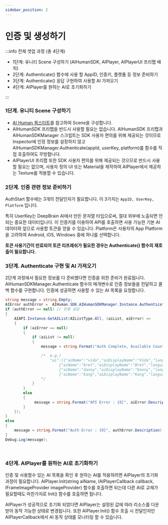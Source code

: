 ```yaml
---
sidebar_position: 2
---
```


# 인증 및 생성하기

:::info 전체 셋업 과정 (총 4단계)

- 1단계: 유니티 Scene 구성하기 (AIHumanSDK, AIPlayer, AIPlayerUI 프리팹 배치)
- 2단계: Authenticate() 함수에 사용 할 AppID, 인증키, 플랫폼 등 정보 준비하기
- 3단계: Authenticate() 응답 구현하여 사용할 AI 가져오기
- 4단계: AIPlayer를 원하는 AI로 초기화하기

:::

### 1단계. 유니티 Scene 구성하기

- [AI Human 퀵스타트](/aihuman/unity-sdk/sample-project/quick-start)를 참고하여 Scene을 구성합니다.
- AIHumanSDK 프리팹을 반드시 사용할 필요는 없습니다. AIHumanSDK 프리팹과 AIHumanSDKManager 스크립트는 SDK 사용자 편의를 위해 제공되는 것이므로 Inspector에 인정 정보를 설정하지 않고 AIHumanSDKManager.Authenticate(appId, userKey, platform)를 함수를 직접 호출하여도 무방합니다.
- AIPlayerUI 프리팹 또한 SDK 사용자 편의를 위해 제공되는 것으므로 반드시 사용할 필요는 없으며, 사용자 정의 UI 또는 Material을 제작하여 AIPlayer에서 제공하는 Texture를 적용할 수 있습니다.

### 2단계. 인증 관련 정보 준비하기

AuthStart 함수에는 3개의 전달인자가 필요합니다. 이 3가지는 `AppID, UserKey, Platform` 입니다. 

특히 UserKey는 DeepBrain AI에서 만든 문자열 타입으로써, 절대 외부에 노출되면 안되는 중요한 데이터입니다. 이 인증키를 이용하여 API를 호출하면 사용 가능한 기본 AI 데이터와 앞으로 사용할 토큰을 얻을 수 있습니다. Platform은 사용자의 App Platform을 고려하여 Android, iOS, Windows 중에 하나를 선택합니다.

**토큰 사용기간이 만료되어 토큰 리프레쉬가 필요한 경우는 Authenticate() 함수의 재호출이 필요합니다.**

### 3단계. Authenticate 구현 및 AI 가져오기

2단계 과정에서 필요한 정보를 다 준비했다면 인증을 위한 준비가 완료됩니다. AIHumanSDKManager.Authenticate 함수의 매개변수로 인증 정보들을 전달하고 콜백 함수를 구현합니다. 인증에 성공하면 사용할 수 있는 AI 목록을 요청합니다. 

```csharp
string message = string.Empty;
AIError authError =  AIHuman.SDK.AIHumanSDKManager.Instance.Authenticate("appId", "userKey", "platform")
if (authError == null) // 인증 성공
{
    AIAPI.Instance.GetAIList(AIListType.All, (aiList, aiError) =>
    {
        if (aiError == null)
        {          
            if (aiList != null)
            {
                message = string.Format("Auth Complete, Available Count : {0}", aiList.ai.Length);

                /*  e.g.)           
                    "ai":[{"aiName":"vida","aiDisplayName":"Vida","language":"en"},
                        {"aiName":"bret","aiDisplayName":"Bret","language":"en"},
                        {"aiName":"danny","aiDisplayName":"Danny","language":"en"},
                        {"aiName":"kang","aiDisplayName":"Kang","language":"ko"}]
                */
            }           
        }
        else
        {
             message = string.Format("API Error : {0}", aiError.Description);
        }
    });
}
else
{
    message = string.Format("Auth Error : {0}", authError.Description);
}
Debug.Log(message);
```


<br/>

### 4단계. AIPlayer를 원하는 AI로 초기화하기

인증 및 사용할수 있는 AI 목록을 확인 후 원하는 AI를 적용하려면 AIPlayer의 초기화 과정이 필요합니다. AIPlayer.Init(string aiName, IAIPlayerCallback callback, IFrameImageProvider imageProvider) 함수를 호출하면 되는데 다른 AI로 교체가 필요할때도 마찬가지로 Init() 함수를 호출하면 됩니다.

AIPlayer가 성공적으로 초기화 되었다면 AIPlayer는 설정된 값에 따라 리소스를 다운받아 동작 가능한 상태로 변경됩니다. 또한 AIPlayer.Init() 함수 호출 시 전달인자인 AIPlayerCallback에서 AI 동작 상태를 모니터링 할 수 있습니다.

